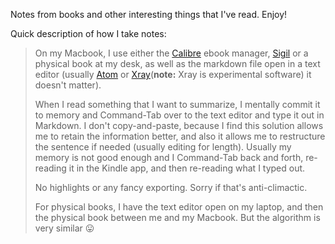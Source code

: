 Notes from books and other interesting things that I've read. Enjoy!

Quick description of how I take notes:

> On my Macbook, I use either the [Calibre](https://sigil-ebook.com/) ebook manager, [Sigil](https://sigil-ebook.com/) or a physical book at my desk, as well as the markdown file open in a text editor (usually [Atom](atom.io) or [Xray](https://github.com/atom/xray)(**note:** Xray is experimental software) it doesn't matter).
>
> When I read something that I want to summarize, I mentally commit it to memory and Command-Tab over to the text editor and type it out in Markdown. I don't copy-and-paste, because I find this solution allows me to retain the information better, and also it allows me to restructure the sentence if needed (usually editing for length). Usually my memory is not good enough and I Command-Tab back and forth, re-reading it in the Kindle app, and then re-reading what I typed out.
> 
> No highlights or any fancy exporting. Sorry if that's anti-climactic.
> 
> For physical books, I have the text editor open on my laptop, and then the physical book between me and my Macbook. But the algorithm is very similar 😛
